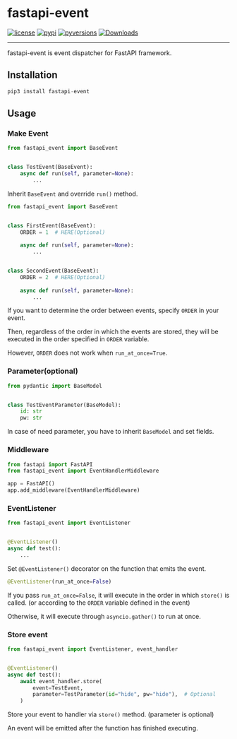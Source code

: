 # fastapi-event
[![license]](/LICENSE)
[![pypi]](https://pypi.org/project/fastapi-event/)
[![pyversions]](http://pypi.python.org/pypi/fastapi-event)
[![Downloads](https://pepy.tech/badge/fastapi-event)](https://pepy.tech/project/fastapi-event)

---

fastapi-event is event dispatcher for FastAPI framework.

## Installation

```python
pip3 install fastapi-event
```

## Usage

### Make Event

```python
from fastapi_event import BaseEvent


class TestEvent(BaseEvent):
    async def run(self, parameter=None):
        ...
```

Inherit `BaseEvent` and override `run()` method.

```python
from fastapi_event import BaseEvent


class FirstEvent(BaseEvent):
    ORDER = 1  # HERE(Optional)
    
    async def run(self, parameter=None):
        ...


class SecondEvent(BaseEvent):
    ORDER = 2  # HERE(Optional)
    
    async def run(self, parameter=None):
        ...
```

If you want to determine the order between events, specify `ORDER` in your event. 

Then, regardless of the order in which the events are stored, they will be executed in the order specified in `ORDER` variable.

However, `ORDER` does not work when `run_at_once=True`.

### Parameter(optional)

```python
from pydantic import BaseModel


class TestEventParameter(BaseModel):
    id: str
    pw: str
```

In case of need parameter, you have to inherit `BaseModel` and set fields.

### Middleware

```python
from fastapi import FastAPI
from fastapi_event import EventHandlerMiddleware

app = FastAPI()
app.add_middleware(EventHandlerMiddleware)
```

### EventListener

```python
from fastapi_event import EventListener


@EventListener()
async def test():
    ...
```

Set `@EventListener()` decorator on the function that emits the event.

```python
@EventListener(run_at_once=False)
```

If you pass `run_at_once=False`, it will execute in the order in which `store()` is called. (or according to the `ORDER` variable defined in the event)

Otherwise, it will execute through `asyncio.gather()` to run at once.

### Store event

```python
from fastapi_event import EventListener, event_handler


@EventListener()
async def test():
    await event_handler.store(
        event=TestEvent,
        parameter=TestParameter(id="hide", pw="hide"),  # Optional
    )
```

Store your event to handler via `store()` method. (parameter is optional)

An event will be emitted after the function has finished executing.

[license]: https://img.shields.io/badge/License-Apache%202.0-blue.svg
[pypi]: https://img.shields.io/pypi/v/fastapi-event
[pyversions]: https://img.shields.io/pypi/pyversions/fastapi-event

